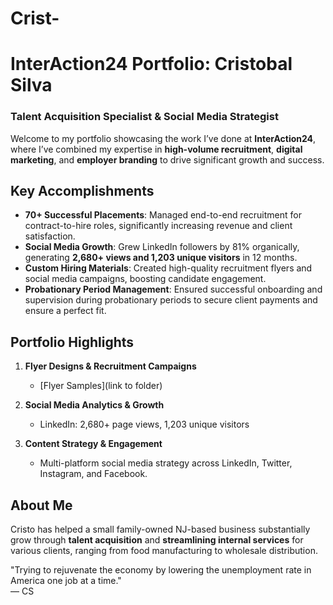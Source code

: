 # Crist-
# InterAction24 Portfolio: Cristobal Silva  
### Talent Acquisition Specialist & Social Media Strategist  

Welcome to my portfolio showcasing the work I’ve done at **InterAction24**, where I’ve combined my expertise in **high-volume recruitment**, **digital marketing**, and **employer branding** to drive significant growth and success.  

## Key Accomplishments  
- **70+ Successful Placements**: Managed end-to-end recruitment for contract-to-hire roles, significantly increasing revenue and client satisfaction.  
- **Social Media Growth**: Grew LinkedIn followers by 81% organically, generating **2,680+ views and 1,203 unique visitors** in 12 months.  
- **Custom Hiring Materials**: Created high-quality recruitment flyers and social media campaigns, boosting candidate engagement.  
- **Probationary Period Management**: Ensured successful onboarding and supervision during probationary periods to secure client payments and ensure a perfect fit.  

## Portfolio Highlights  
1. **Flyer Designs & Recruitment Campaigns**  
   - [Flyer Samples](link to folder)  

2. **Social Media Analytics & Growth**  
   - LinkedIn: 2,680+ page views, 1,203 unique visitors  

3. **Content Strategy & Engagement**  
   - Multi-platform social media strategy across LinkedIn, Twitter, Instagram, and Facebook.  

## About Me  
Cristo has helped a small family-owned NJ-based business substantially grow through **talent acquisition** and **streamlining internal services** for various clients, ranging from food manufacturing to wholesale distribution.  

"Trying to rejuvenate the economy by lowering the unemployment rate in America one job at a time."  
— CS
